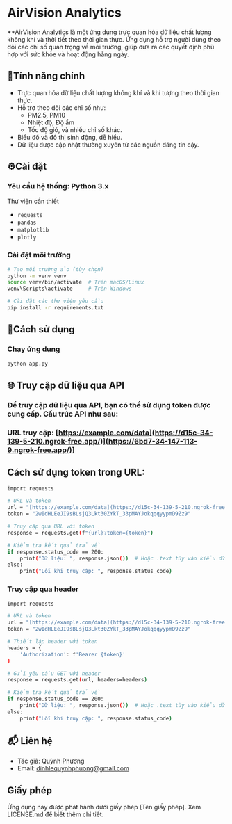 # AirVision Analytics

**AirVision Analytics là một ứng dụng trực quan hóa dữ liệu chất lượng không khí và thời tiết theo thời gian thực. Ứng dụng hỗ trợ người dùng theo dõi các chỉ số quan trọng về môi trường, giúp đưa ra các quyết định phù hợp với sức khỏe và hoạt động hằng ngày.

## 🎯Tính năng chính
- Trực quan hóa dữ liệu chất lượng không khí và khí tượng theo thời gian thực.
- Hỗ trợ theo dõi các chỉ số như:
  + PM2.5, PM10
  + Nhiệt độ, Độ ẩm
  + Tốc độ gió, và nhiều chỉ số khác.
- Biểu đồ và đồ thị sinh động, dễ hiểu.
- Dữ liệu được cập nhật thường xuyên từ các nguồn đáng tin cậy.

## ⚙️Cài đặt

### Yêu cầu hệ thống: Python 3.x
Thư viện cần thiết
   - `requests`
   - `pandas`
   - `matplotlib`
   - `plotly`

### Cài đặt môi trường

```bash
# Tạo môi trường ảo (tùy chọn)
python -m venv venv
source venv/bin/activate  # Trên macOS/Linux
venv\Scripts\activate     # Trên Windows

# Cài đặt các thư viện yêu cầu
pip install -r requirements.txt
```
## 🚀Cách sử dụng
### Chạy ứng dụng
```bash
python app.py
```

## 🌐 Truy cập dữ liệu qua API
### Để truy cập dữ liệu qua API, bạn có thể sử dụng token được cung cấp. Cấu trúc API như sau:

### URL truy cập: [https://example.com/data](https://d15c-34-139-5-210.ngrok-free.app/)](https://6bd7-34-147-113-9.ngrok-free.app/)]

## Cách sử dụng token trong URL:
``` bash
import requests

# URL và token
url = "[https://example.com/data](https://d15c-34-139-5-210.ngrok-free.app/)"
token = "2wIdHLEeJI9sBLsjQ3Lkt30ZYkT_33pMAYJokqqqyypmD9Zz9"

# Truy cập qua URL với token
response = requests.get(f"{url}?token={token}")

# Kiểm tra kết quả trả về
if response.status_code == 200:
    print("Dữ liệu: ", response.json())  # Hoặc .text tùy vào kiểu dữ liệu trả về
else:
    print("Lỗi khi truy cập: ", response.status_code)
```
### Truy cập qua header
``` bash
import requests

# URL và token
url = "[https://example.com/data](https://d15c-34-139-5-210.ngrok-free.app/)"
token = "2wIdHLEeJI9sBLsjQ3Lkt30ZYkT_33pMAYJokqqqyypmD9Zz9"

# Thiết lập header với token
headers = {
    'Authorization': f'Bearer {token}'
}

# Gửi yêu cầu GET với header
response = requests.get(url, headers=headers)

# Kiểm tra kết quả trả về
if response.status_code == 200:
    print("Dữ liệu: ", response.json())  # Hoặc .text tùy vào kiểu dữ liệu trả về
else:
    print("Lỗi khi truy cập: ", response.status_code)
```
## 📬 Liên hệ
- Tác giả: Quỳnh Phương
- Email: dinhlequynhphuong@gmail.com

## Giấy phép
Ứng dụng này được phát hành dưới giấy phép [Tên giấy phép]. Xem LICENSE.md để biết thêm chi tiết.
